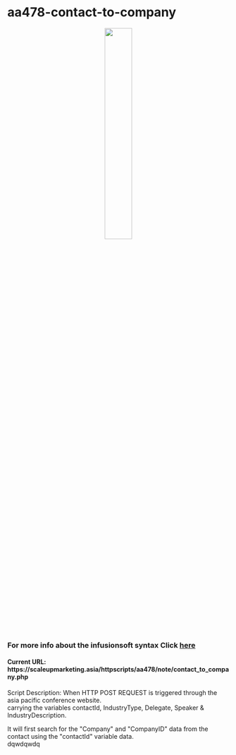 # aa478-contact-to-company
<p align="center">
<img src="https://gedlynk.com/wp-content/uploads/2015/11/Infusionsoft-Logo-EPS-vector-image-2.png" style="width:35%;"/>
</p>

<h3>For more info about the infusionsoft syntax Click <a href="https://developer.infusionsoft.com/docs/xml-rpc/#contact">here</a></h3>
<h4>Current URL: https://scaleupmarketing.asia/httpscripts/aa478/note/contact_to_company.php</h4>
<p>Script Description: 
  When HTTP POST REQUEST is triggered through the asia pacific conference website.<br>
  carrying the variables contactId, IndustryType, Delegate, Speaker & IndustryDescription.
  
  It will first search for the "Company" and "CompanyID" data from the contact using the "contactId" variable data.  
  dqwdqwdq
</p>
